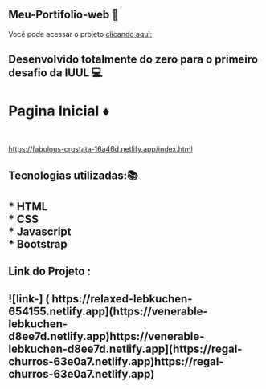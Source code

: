 ## Meu-Portifolio-web 👾 

Você pode acessar o projeto <a href="https://fabulous-crostata-16a46d.netlify.app" target="_blank">clicando aqui:</a>


<h2>Desenvolvido totalmente do zero para o primeiro desafio da IUUL 💻<h2>

<h1> Pagina Inicial ♦️ </h1><br>

https://fabulous-crostata-16a46d.netlify.app/index.html

<h2>Tecnologias utilizadas:📚<h2>
* HTML<br>
* CSS <br>
* Javascript <br>
* Bootstrap

<h2>Link do Projeto :<h2> 
![link-] ( https://relaxed-lebkuchen-654155.netlify.app](https://venerable-lebkuchen-d8ee7d.netlify.app)https://venerable-lebkuchen-d8ee7d.netlify.app](https://regal-churros-63e0a7.netlify.app)https://regal-churros-63e0a7.netlify.app)
